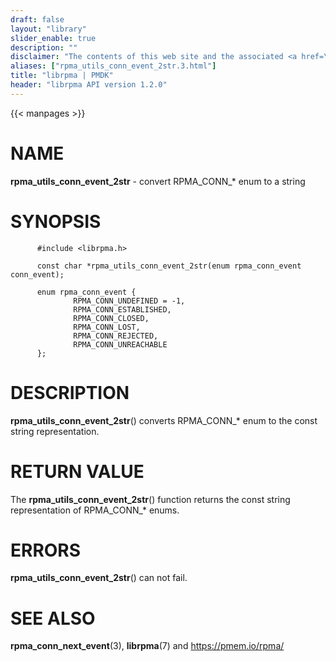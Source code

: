 ```yaml
---
draft: false
layout: "library"
slider_enable: true
description: ""
disclaimer: "The contents of this web site and the associated <a href=\"https://github.com/pmem\">GitHub repositories</a> are BSD-licensed open source."
aliases: ["rpma_utils_conn_event_2str.3.html"]
title: "librpma | PMDK"
header: "librpma API version 1.2.0"
---
```

{{< manpages >}}

[comment]: <> (SPDX-License-Identifier: BSD-3-Clause)
[comment]: <> (Copyright 2020-2023, Intel Corporation)

# NAME

**rpma_utils_conn_event_2str** - convert RPMA_CONN\_\* enum to a string

# SYNOPSIS

          #include <librpma.h>

          const char *rpma_utils_conn_event_2str(enum rpma_conn_event conn_event);

          enum rpma_conn_event {
                  RPMA_CONN_UNDEFINED = -1,
                  RPMA_CONN_ESTABLISHED,
                  RPMA_CONN_CLOSED,
                  RPMA_CONN_LOST,
                  RPMA_CONN_REJECTED,
                  RPMA_CONN_UNREACHABLE
          };

# DESCRIPTION

**rpma_utils_conn_event_2str**() converts RPMA_CONN\_\* enum to the
const string representation.

# RETURN VALUE

The **rpma_utils_conn_event_2str**() function returns the const string
representation of RPMA_CONN\_\* enums.

# ERRORS

**rpma_utils_conn_event_2str**() can not fail.

# SEE ALSO

**rpma_conn_next_event**(3), **librpma**(7) and https://pmem.io/rpma/
